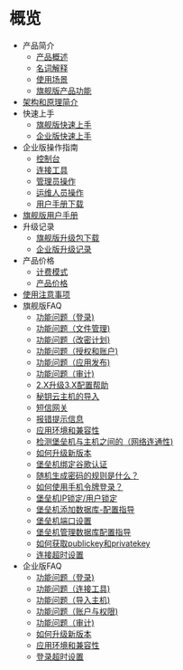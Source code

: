 # 概览

* 产品简介
    * [产品概述](/uhas/concepts/overeview)
    * [名词解释](/uhas/concepts/term)
    * [使用场景](/uhas/concepts/case)
    * [旗舰版产品功能](/uhas/concepts/function)
* [架构和原理简介](/uhas/architecture)
* 快速上手
    * [旗舰版快速上手](/uhas/common/super)
    * [企业版快速上手](/uhas/common/pro)
* 企业版操作指南
    * [控制台](/uhas/opintro/console)
    * [连接工具](/uhas/opintro/tools)
    * [管理员操作](/uhas/opintro/admin)
    * [运维人员操作](/uhas/opintro/normal)
    * [用户手册下载](/uhas/opintro/manual)
* [旗舰版用户手册](/uhas/opintro_super)
* 升级记录
    * [旗舰版升级包下载](/uhas/upgrade/super)
    * [企业版升级记录](/uhas/upgrade/pro)
* 产品价格
    * [计费模式](/uhas/price/mode)
    * [产品价格](/uhas/price/jiage)
* [使用注意事项](/uhas/warning)
* 旗舰版FAQ
    * [功能问题（登录)](/uhas/faq_super/q1)
    * [功能问题（文件管理)](/uhas/faq_super/q3)
    * [功能问题（改密计划)](/uhas/faq_super/q6)
    * [功能问题（授权和账户)](/uhas/faq_super/q7)
    * [功能问题（应用发布)](/uhas/faq_super/q8)
    * [功能问题（审计)](/uhas/faq_super/q9)
    * [2.X升级3.X配置帮助](/uhas/faq_super/update)
    * [秘钥云主机的导入](/uhas/faq_super/miyao)
    * [短信网关](/uhas/faq_super/q10)
    * [报错提示信息](/uhas/faq_super/error)
    * [应用环境和兼容性](/uhas/faq_super/q2)
    * [检测堡垒机与主机之间的（网络连通性)](/uhas/faq_super/q11)
    * [如何升级新版本](/uhas/faq_super/q4)
    * [堡垒机绑定谷歌认证](/uhas/faq_super/freeotp)
    * [随机生成密码的规则是什么？](/uhas/faq_super/q5)
    * [如何使用手机令牌登录？](/uhas/faq_super/lingpai)
    * [堡垒机IP锁定/用户锁定](/uhas/faq_super/lock)
    * [堡垒机添加数据库-配置指导](/uhas/faq_super/sql)
    * [堡垒机端口设置](/uhas/faq_super/q20)
    * [堡垒机管理数据库配置指导](/uhas/faq_super/q18)
    * [如何获取publickey和privatekey](/uhas/faq_super/acess.md)
    * [连接超时设置](/uhas/faq_super/site)
* 企业版FAQ
    * [功能问题（登录)](/uhas/faq/q1)
    * [功能问题（连接工具)](/uhas/faq/q2)
    * [功能问题（导入主机)](/uhas/faq/q3)
    * [功能问题（账户与权限)](/uhas/faq/q4)
    * [功能问题（审计)](/uhas/faq/q5)
    * [如何升级新版本](/uhas/faq/q9)
    * [应用环境和兼容性](/uhas/faq/q10)
    * [登录超时设置](/uhas/faq/q11)

   
    
    
    
   
   
    
        
